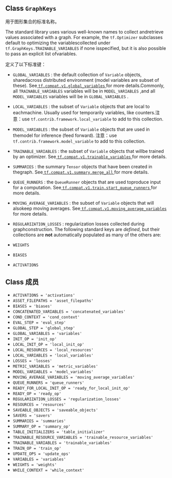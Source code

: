 

## Class  `GraphKeys` 
用于图形集合的标准名称。

The standard library uses various well-known names to collect andretrieve values associated with a graph. For example, the `tf.Optimizer`  subclasses default to optimizing the variablescollected under  `tf.GraphKeys.TRAINABLE_VARIABLES`  if none isspecified, but it is also possible to pass an explicit list ofvariables.

定义了以下标准键：

-  `GLOBAL_VARIABLES` : the default collection of  `Variable`  objects, sharedacross distributed environment (model variables are subset of these). See[ `tf.compat.v1.global_variables` ](https://tensorflow.google.cn/api_docs/python/tf/compat/v1/global_variables)for more details.Commonly, all  `TRAINABLE_VARIABLES`  variables will be in  `MODEL_VARIABLES` ,and all  `MODEL_VARIABLES`  variables will be in  `GLOBAL_VARIABLES` .
-  `LOCAL_VARIABLES` : the subset of  `Variable`  objects that are local to eachmachine. Usually used for temporarily variables, like counters.注意：use  `tf.contrib.framework.local_variable`  to add to this collection.
-  `MODEL_VARIABLES` : the subset of  `Variable`  objects that are used in themodel for inference (feed forward). 注意：use `tf.contrib.framework.model_variable`  to add to this collection.
-  `TRAINABLE_VARIABLES` : the subset of  `Variable`  objects that willbe trained by an optimizer. See[ `tf.compat.v1.trainable_variables` ](https://tensorflow.google.cn/api_docs/python/tf/compat/v1/trainable_variables)for more details.
-  `SUMMARIES` : the summary  `Tensor`  objects that have been created in thegraph. See[ `tf.compat.v1.summary.merge_all` ](https://tensorflow.google.cn/api_docs/python/tf/compat/v1/summary/merge_all)for more details.
-  `QUEUE_RUNNERS` : the  `QueueRunner`  objects that are used toproduce input for a computation. See[ `tf.compat.v1.train.start_queue_runners` ](https://tensorflow.google.cn/api_docs/python/tf/compat/v1/train/start_queue_runners)for more details.
-  `MOVING_AVERAGE_VARIABLES` : the subset of  `Variable`  objects that will alsokeep moving averages.  See[ `tf.compat.v1.moving_average_variables` ](https://tensorflow.google.cn/api_docs/python/tf/compat/v1/moving_average_variables)for more details.
-  `REGULARIZATION_LOSSES` : regularization losses collected during graphconstruction.
The following standard keys are *defined*, but their collections are **not** automatically populated as many of the others are:

-  `WEIGHTS` 
-  `BIASES` 
-  `ACTIVATIONS` 


## Class 成员
-  `ACTIVATIONS = 'activations'`  []()
-  `ASSET_FILEPATHS = 'asset_filepaths'`  []()
-  `BIASES = 'biases'`  []()
-  `CONCATENATED_VARIABLES = 'concatenated_variables'`  []()
-  `COND_CONTEXT = 'cond_context'`  []()
-  `EVAL_STEP = 'eval_step'`  []()
-  `GLOBAL_STEP = 'global_step'`  []()
-  `GLOBAL_VARIABLES = 'variables'`  []()
-  `INIT_OP = 'init_op'`  []()
-  `LOCAL_INIT_OP = 'local_init_op'`  []()
-  `LOCAL_RESOURCES = 'local_resources'`  []()
-  `LOCAL_VARIABLES = 'local_variables'`  []()
-  `LOSSES = 'losses'`  []()
-  `METRIC_VARIABLES = 'metric_variables'`  []()
-  `MODEL_VARIABLES = 'model_variables'`  []()
-  `MOVING_AVERAGE_VARIABLES = 'moving_average_variables'`  []()
-  `QUEUE_RUNNERS = 'queue_runners'`  []()
-  `READY_FOR_LOCAL_INIT_OP = 'ready_for_local_init_op'`  []()
-  `READY_OP = 'ready_op'`  []()
-  `REGULARIZATION_LOSSES = 'regularization_losses'`  []()
-  `RESOURCES = 'resources'`  []()
-  `SAVEABLE_OBJECTS = 'saveable_objects'`  []()
-  `SAVERS = 'savers'`  []()
-  `SUMMARIES = 'summaries'`  []()
-  `SUMMARY_OP = 'summary_op'`  []()
-  `TABLE_INITIALIZERS = 'table_initializer'`  []()
-  `TRAINABLE_RESOURCE_VARIABLES = 'trainable_resource_variables'`  []()
-  `TRAINABLE_VARIABLES = 'trainable_variables'`  []()
-  `TRAIN_OP = 'train_op'`  []()
-  `UPDATE_OPS = 'update_ops'`  []()
-  `VARIABLES = 'variables'`  []()
-  `WEIGHTS = 'weights'`  []()
-  `WHILE_CONTEXT = 'while_context'`  []()
